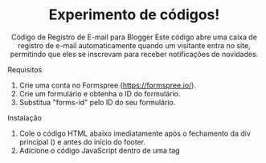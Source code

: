 <h1 align="center">Experimento de códigos!</h1>

<p align="center">Código de Registro de E-mail para Blogger
Este código abre uma caixa de registro de e-mail automaticamente quando um visitante entra no site, permitindo que eles se inscrevam para receber notificações de novidades.

Requisitos
1. Crie uma conta no Formspree (https://formspree.io/).
2. Crie um formulário e obtenha o ID do formulário.
3. Substitua "forms-id" pelo ID do seu formulário.

Instalação
1. Cole o código HTML abaixo imediatamente após o fechamento da div principal (</div>) e antes do início do footer.
2. Adicione o código JavaScript dentro de uma tag <script> abaixo do código HTML.
3. Insira o código CSS dentro de uma tag <style> no cabeçalho (<head>) do seu tema.</p>


<h2 align="center">Contribuições são bem vindas! 🤗</h2>

#

<h3 align="center">Você pode ver o resultado olhando esse blog</h3>
<a text-align="center" href="https://kenshin-seigi.site">BLOG PESSOAL</a>

